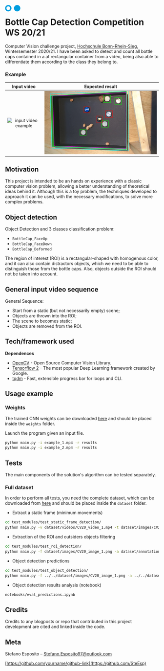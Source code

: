<img width="50" align="left" src="https://github.com/SteEsp/CV-DetectTheBottleCap/blob/main/university_logo.png" alt="H-BRS logo">
 
# Bottle Cap Detection Competition WS 20/21
Computer Vision challenge project, [Hochschule Bonn-Rhein-Sieg](https://www.h-brs.de/de), Wintersemester 2020/21. I have been asked to detect and count all bottle caps contained in a at rectangular container from a video, being also able to differentiate them according to the class they belong to.

### Example
Input video             |  Expected result
:-------------------------:|:-------------------------:
![input video example](input_video_example.gif)  |  <img src="https://github.com/SteEsp/CV-DetectTheBottleCap/blob/main/result_1.png" width="600">

## Motivation
This project is intended to be an hands on experience with a classic computer vision problem, allowing a better understanding of theoretical ideas behind it. Although this is a toy problem, the techniques developed to approach it can be used, with the necessary modifications, to solve more complex problems.

## Object detection
Object Detection and 3 classes classification problem:
- `BottleCap_FaceUp`
- `BottleCap_FaceDown`
- `BottleCap_Deformed`

The region of interest (ROI) is a rectangular-shaped with homogenous color,
and it can also contain distractors objects, which we need to be able to distinguish
those from the bottle caps. Also, objects outside the ROI should not be taken into
account.

## General input video sequence 
General Sequence:
- Start from a static (but not necessarily empty) scene;
- Objects are thrown into the ROI;
- The scene to becomes static;
- Objects are removed from the ROI.

## Tech/framework used
<b>Dependences</b>
- [OpenCV](https://opencv.org/) - Open Source Computer Vision Library.
- [Tensorflow 2](https://www.tensorflow.org/) - The most popular Deep Learning framework created by Google.
- [tqdm](https://github.com/tqdm/tqdm) - Fast, extensible progress bar for loops and CLI.

## Usage example

### Weights
The trained CNN weights can be downloaded [here](https://drive.google.com/file/d/125MdZffHyIKDlvom6Z0MMSjfoFhOcDUI/view?usp=sharing) and should be placed inside the `weights` folder.

Launch the program given an input file.
```sh
python main.py -i example_1.mp4 -r results
python main.py -i example_2.mp4 -r results
```

## Tests
The main components of the solution's algorithm can be tested separately.

### Full dataset
In order to perform all tests, you need the complete dataset, which can be downloaded from [here](https://drive.google.com/file/d/1mlIbmpzf_xAL2QVk90rfKCfDRRXt8-CE/view?usp=sharing) and should be placed inside the `dataset` folder.

- Extract a static frame (minimum movements)
```sh
cd test_modules/test_static_frame_detection/
python main.py -v dataset/videos/CV20_video_1.mp4 -t dataset/images/CV20_image_1.png [-r ./results]
```
- Extraction of the ROI and outsiders objects filtering
```sh
cd test_modules/test_roi_detection/
python main.py -f dataset/images/CV20_image_1.png -a dataset/annotations/CV20_label_renamed_1.json [-r ./results]
```
- Object detection predictions
```sh
cd test_modules/test_object_detection/
python main.py -f ../../dataset/images/CV20_image_1.png -a ../../dataset/annotations/CV20_label_renamed_1.json [-r ./results]
```
- Object detection results analysis (notebook)
```sh
notebooks/eval_predictions.ipynb
```

## Credits
Credits to any blogposts or repo that contributed in this project development are cited and linked inside the code.

## Meta

Stefano Esposito – Stefano.Esposito97@outlook.com

[https://github.com/yourname/github-link](https://github.com/SteEsp)
